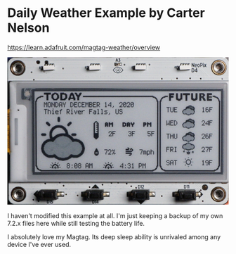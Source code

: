 # Daily Weather Example by Carter Nelson
https://learn.adafruit.com/magtag-weather/overview

![](https://raw.githubusercontent.com/DJDevon3/My_Circuit_Python_Projects/main/Boards/espressif/Adafruit%20Magtag%202.9%20Grayscale/MagTag%20Daily%20Weather%20Forecast/DailyWeather_screenshot.jpg)

I haven't modified this example at all. I'm just keeping a backup of my own 7.2.x files here while still testing the battery life.

I absolutely love my Magtag. Its deep sleep ability is unrivaled among any device I've ever used.
